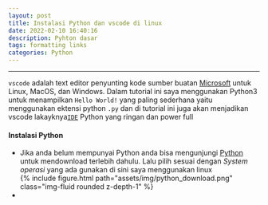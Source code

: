 ```yaml
---
layout: post
title: Instalasi Python dan vscode di linux
date: 2022-02-10 16:40:16
description: Pyhton dasar
tags: formatting links
categories: Python
---
```


---

`vscode` adalah text editor penyunting kode sumber buatan [Microsoft](https://www.microsoft.com/id-id) untuk Linux, MacOS, dan Windows. Dalam tutorial ini
saya menggunakan Python3 untuk menampilkan `Hello World!` yang paling sederhana yaitu menggunakan ektensi python `.py` dan di tutorial ini juga akan menjadikan vscode lakayknya[`IDE`](<https://id.wikipedia.org/wiki/Lingkungan_pengembangan_terpadu#:~:text=IDE%20(Integrated%20Development%20Environment)%20adalah,diperlukan%20dalam%20membangun%20perangkat%20lunak.>) Python yang ringan dan power full

#### Instalasi Python

<ul>
  <li>
    Jika anda belum mempunyai Python anda bisa mengunjungi <a href="https://www.python.org/ ">Python </a>untuk mendownload terlebih dahulu. Lalu pilih sesuai dengan <i>System operasi</i> yang ada gunakan di sini saya menggunakan linux
    <div class="row mt-3">
        <div class="col-sm mt-3 mt-md-0">
            {% include figure.html path="assets/img/python_download.png" class="img-fluid rounded z-depth-1" %}
        </div>
    </div>
  </li>
  <li>
    
  </li>
</ul>
